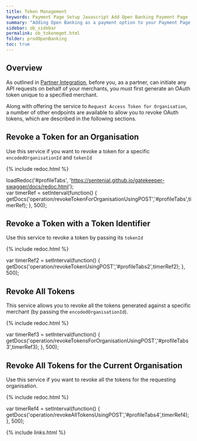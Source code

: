 ```yaml
---
title: Token Management
keywords: Payment Page Setup Javascript Add Open Banking Payment Page
summary: "Adding Open Banking as a payment option to your Payment Page requires a little configuration as outlined below."
sidebar: ob_sidebar
permalink: ob_tokenmgmt.html
folder: prodOpenBanking
toc: true
---
```


## Overview

As outlined in [Partner Integration](ob_partnerintegration.html), before you, as a partner, can initiate any API requests on behalf of your merchants, you must first generate an OAuth token unique to a specified merchant.  

Along with offering the service to `Request Access Token for Organisation`, a number of other endpoints are available to allow you to revoke OAuth tokens, which are described in the following sections.


## Revoke a Token for an Organisation

Use this service if you want to revoke a token for a specific `encodedOrganisationId` and `tokenId`

<ul id="profileTabs" class="nav nav-tabs">
</ul>
  
{% include redoc.html %}

loadRedoc('#profileTabs', 'https://sentenial.github.io/gatekeeper-swagger/docs/redoc.html');   
var timerRef = setInterval(function() { getDocs('operation/revokeTokenForOrganisationUsingPOST','#profileTabs',timerRef); }, 500);
</script>
</div>
</div>

## Revoke a Token with a Token Identifier

Use this service to revoke a token by passing its `tokenId`

<ul id="profileTabs2" class="nav nav-tabs">
</ul>
  
{% include redoc.html %}
   
var timerRef2 = setInterval(function() { getDocs('operation/revokeTokenUsingPOST','#profileTabs2',timerRef2); }, 500);
</script>
</div>
</div>


## Revoke All Tokens 

This service allows you to revoke all the tokens generated against a specific merchant (by passing the `encodedOrganisationId`).

<ul id="profileTabs3" class="nav nav-tabs">
</ul>
  
{% include redoc.html %}

var timerRef3 = setInterval(function() { getDocs('operation/revokeTokensForOrganisationUsingPOST','#profileTabs3',timerRef3); }, 500);
</script>
</div>
</div>

## Revoke All Tokens for the Current Organisation

Use this service if you want to revoke all the tokens for the requesting organisation.

<ul id="profileTabs4" class="nav nav-tabs">
</ul>
  
{% include redoc.html %}


var timerRef4 = setInterval(function() { getDocs('operation/revokeAllTokensUsingPOST','#profileTabs4',timerRef4); }, 500);
</script>
</div>
</div>

{% include links.html %}







